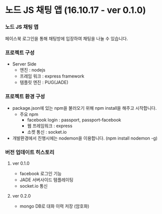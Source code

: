 # 노드 JS 채팅 앱 (16.10.17 - ver 0.1.0)

### 노드 JS 채팅 앱

페이스북 로그인을 통해 채팅방에 입장하여 채팅을 나눌 수 있습니다.

### 프로젝트 구성

- Server Side
  - 엔진 : nodejs
  - 프레임 워크 : express framework
  - 템플릿 엔진 : PUG(JADE)


### 프로젝트 환경 구성

- package.json에 있는 npm을 불러오기 위해 npm install을 해주고 시작합니다.
  - 주요 npm
    - facebook login : passport, passport-facebook
    - 웹 프레임워크 : express
    - 소켓 통신 : socket.io
- 개발환경에서 진행시에는 nodemon을 이용합니다. (npm install nodemon -g)


### 버전 업데이트 히스토리

1. ver 0.1.0
    - facebook 로그인 기능
    - JADE 서버사이드 템플레이팅
    - socket.io 통신

2. ver 0.2.0
    - mongo DB로 대화 이력 저장 (암호화)
